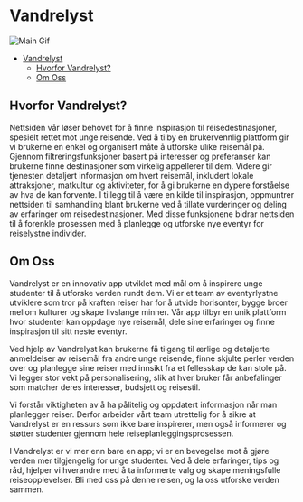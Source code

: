 # Vandrelyst

![Main Gif](./main.gif)

- [Vandrelyst](#vandrelyst)
  - [Hvorfor Vandrelyst?](#hvorfor-vandrelyst)
  - [Om Oss](#om-oss)

## Hvorfor Vandrelyst?

Nettsiden vår løser behovet for å finne inspirasjon til reisedestinasjoner, spesielt rettet mot unge reisende. Ved å tilby en brukervennlig plattform gir vi brukerne en enkel og organisert måte å utforske ulike reisemål på. Gjennom filtreringsfunksjoner basert på interesser og preferanser kan brukerne finne destinasjoner som virkelig appellerer til dem. Videre gir tjenesten detaljert informasjon om hvert reisemål, inkludert lokale attraksjoner, matkultur og aktiviteter, for å gi brukerne en dypere forståelse av hva de kan forvente. I tillegg til å være en kilde til inspirasjon, oppmuntrer nettsiden til samhandling blant brukerne ved å tillate vurderinger og deling av erfaringer om reisedestinasjoner. Med disse funksjonene bidrar nettsiden til å forenkle prosessen med å planlegge og utforske nye eventyr for reiselystne individer.

## Om Oss

Vandrelyst er en innovativ app utviklet med mål om å inspirere unge studenter til å utforske verden rundt dem. Vi er et team av eventyrlystne utviklere som tror på kraften reiser har for å utvide horisonter, bygge broer mellom kulturer og skape livslange minner. Vår app tilbyr en unik plattform hvor studenter kan oppdage nye reisemål, dele sine erfaringer og finne inspirasjon til sitt neste eventyr.

Ved hjelp av Vandrelyst kan brukerne få tilgang til ærlige og detaljerte anmeldelser av reisemål fra andre unge reisende, finne skjulte perler verden over og planlegge sine reiser med innsikt fra et fellesskap de kan stole på. Vi legger stor vekt på personalisering, slik at hver bruker får anbefalinger som matcher deres interesser, budsjett og reisestil.

Vi forstår viktigheten av å ha pålitelig og oppdatert informasjon når man planlegger reiser. Derfor arbeider vårt team utrettelig for å sikre at Vandrelyst er en ressurs som ikke bare inspirerer, men også informerer og støtter studenter gjennom hele reiseplanleggingsprosessen.

I Vandrelyst er vi mer enn bare en app; vi er en bevegelse mot å gjøre verden mer tilgjengelig for unge studenter. Ved å dele erfaringer, tips og råd, hjelper vi hverandre med å ta informerte valg og skape meningsfulle reiseopplevelser. Bli med oss på denne reisen, og la oss utforske verden sammen.
